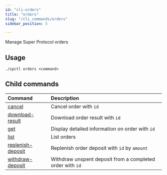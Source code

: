 ```yaml
---
id: "cli-orders"
title: "orders"
slug: "/cli_commands/orders"
sidebar_position: 5

---
```


Manage Super Protocol orders

## Usage

```
./spctl orders <command>
```

## Child commands

|**Command**|**Description**|
| :- | :- |
|[cancel](/developers/cli_commands/orders/cancel)|Cancel order with `id`|
|[download-result](/developers/cli_commands/orders/download-result)|Download order result with `id`|
|[get](/developers/cli_commands/orders/get)|Display detailed information on order with `id`|
|[list](/developers/cli_commands/orders/list)|List orders|
|[replenish-deposit](/developers/cli_commands/orders/replenish-deposit)|Replenish order deposit with `id` by `amount`|
|[withdraw-deposit](/developers/cli_commands/orders/withdraw-deposit)|Withdraw unspent deposit from a completed order with `id`|